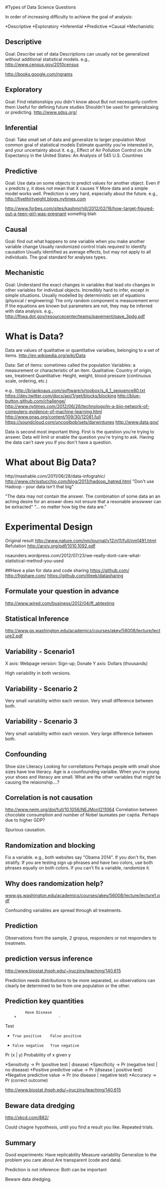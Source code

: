 #Types of Data Science Questions

In order of increasing difficulty to achieve the goal of analysis:

*Descriptive
*Exploratory
*Inferential
*Predictive
*Causal
*Mechanistic

## Descriptive
Goal: Describe set of data
Descriptions can usually not be generalized without additional statistical models.
e.g.,
http://www.census.gov/2010census

http://books.google.com/ngrams

## Exploratory
Goal: Find relationships you didn't know about
But not necessarily confirm them
Useful for defining future studies
Shouldn't be used for generalizaing or predicting.
http://www.sdss.org/

## Inferential
Goal: Take small set of data and generalize to larger population
Most common goal of statistical models
Estimate quantity you're interested in, and your uncertainty about it.
e.g.,
Effect of Air Pollution Control on Life Expectancy in the United States: An Analysis of 545 U.S. Countines

## Predictive
Goal: Use data on some objects to predict values for another object.
Even if x predicts y, it does not mean that X causes Y
More data and a smiple model works well.
Prediction is very hard, especially about the future.
e.g.,
http://fivethirtyeight.blogs.nytimes.com

http://www.forbes.com/sites/kashmirhill/2012/02/16/how-target-figured-out-a-teen-girl-was-pregnant somethig blah

## Causal
Goal: find out what happens to one variable when you make another variable change
Usually randomized control trials required to identify causation
Usually identified as average effects, but may not apply to all individuals.
The goal standard for analyses types.

## Mechanistic
Goal: Understand the exact changes in variables that lead oto changes in other variables for individual objects.
Incredibly hard to infer, except in simple situations.
Usually modelled by deterministic set of equations (physical / engineering)
The only random component is measurement error
If the equations are known but parameters are not, they may be inferred with data analysis.
e.g.,
http://fhwa.dot.gov/resourcecenter/teams/pavement/pave_3pdg.pdf




# What is Data?

Data are values of qualitative or quantitative varialbes, belonging to a set of items.
http://en.wikipedia.org/wiki/Data

Data: Set of items: sometimes called the population
Variables: a measurement or characteristic of an item.
Qualitative: Country of origin, sex, treatment
Quantitative: Height, weight, blood pressure (continuous scale, ordering, etc.)

e.g.,
http://brianknaus.com/software/srtoobox/s_4_1_sequence80.txt
https://dev.twitter.com/docs/api/1/get/blocks/blocking
http://blue-button.github.com/challenge/
http://www.nytimes.com/2012/06/26/technology/in-a-big-network-of-computers-evidence-of-machine-learning.html
http://www.pnas.org/content/109/30/12081.full
https://soundcloud.com/uncoolbob/sets/darwintunes
http://www.data.gov/

Data is second most important thing.
First is the question you're trying to answer.
Data will limit or enable the question you're trying to ask.
Having the data can't save you if you don't have a question.



# What about Big Data?

http//mashable.com/2011/06/28/data-infograhic/
http://www.chrisstucchio.com/blog/2013/hadoop_hatred.html
"Don't use Hadoop - your data isn't that big"

"The data may not contain the answer. The combination of some data an an aching desire for an answer does not ensure that a resonable ansswwer can be extracted"
"... no matter how big the data are."



# Experimental Design

Original result
http://www.nature.com/nm/journal/v12/n11/full/nm1491.html
Refutation
http://arxiv.org/pdf/1010.1092.pdf

nsaunders.wordpress.com/2012/07/23/we-really-dont-care-what-statistical-method-you-used

##Have a plan for data and code sharing
https://github.com/
http://figshare.com/
https://github.com/jtleek/datasharing

## Formulate your question in advance
http://www.wired.com/business/2012/04/ff_abtesting

## Statistical Inference
http://www.gs.washington.edu/academics/courses/akey/56008/lecture/lecture2.pdf

## Variability - Scenario1
X axis: Webpage version: Sign-up; Donate
Y axis: Dollars (thousands)

High variability in both versions.

## Variability - Scenario 2

Very small variability within each version.
Very small difference between both.


## Variability - Scenario 3

Very small variability within each version.
Very large difference between both.

## Confounding
Shoe size
Literacy
Looking for correllations
Perhaps people with small shoe sizes have low literacy.
Age is a counfounding varialbe. When you're young your shoes and literacy are small.
What are the other variables that might be causing the relaionship....?

## Correlation is not causation
http://www.nejm.org/doi/full/10.1056/NEJMon1211064
Correlation between chocolate consumption and number of Nobel laureates per captia.
Perhaps due to higher GDP?

Spurious causation.

## Randomization and blocking
Fix a variable. e.g., both websites say "Obama 2014".
If you don't fix, then stratify. If you are testing sign up phrases and have two colors, use both phrases equally on both colors.
If you can't fix a variable, randomize it.

## Why does randomization help?

www.gs.washington.edu/academics/courses/akey/56008/lecture/lecture1.pdf

Confounding variables are spread through all treatments.


## Prediction
Observations from the sample, 2 gropus, responders or not responders to treatmetn.

## prediction versus inference

http://www.biostat.jhsph.edu/~iruczins/teaching/140.615

Prediction needs distributions to be more separated, so observations can clearly be determined to be from one population or the other.

## Prediction key quantities

             Have Disease
        +                   -

Test
+     True positive    False positive
-     False negative   True negative

Pr (x | y)
Probability of x given y

*Sensitivity -> Pr (positive test | disease)
*Specificity -> Pr (negative test | no disease)
*Positive predictive value -> Pr (disease | positive test)
*Negative predictive value -> Pr (no disease | negative test)
*Accuracy -> Pr (correct outcome)

http://www.biostat.jhsph.edu/~iruczins/teaching/140.615

## Beware data dredging
http://xkcd.com/882/

Could chagne hypothesis, until you find a result you like.
Repeated trials.

## Summary
Good experiments:
Have replicability
Measure variability
Generalize to the problem you care about
Are transparent (code and data).

Prediction is not inference:
Both can be important

Beware data dredging.

